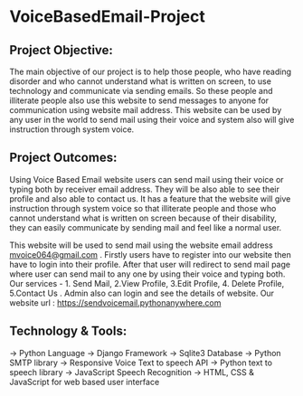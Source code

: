 # VoiceBasedEmail-Project

## Project Objective: 
The main objective of our project is to help those people, who have reading disorder and who cannot understand what is written on screen, to use technology and communicate via sending emails. So these people and illiterate people also use this website to send messages to anyone for communication using website mail address. This website can be used by any user in the world to send mail using their voice and system also will give instruction through system voice.

## Project Outcomes: 
Using Voice Based Email website users can send mail using their voice or typing both by receiver email address. They will be also able to see their profile and also able to contact us. It has a feature that the website will give instruction through system voice so that illiterate people and those who cannot understand what is written on screen because of their disability, they can easily communicate by sending mail and feel like a normal user.

This website will be used to send mail using the website email address mvoice064@gmail.com . Firstly users have to register into our website then have to login into their profile. After that user will redirect to send mail page where user can send mail to any one by using their voice and typing both. Our services - 1. Send Mail, 2.View Profile, 3.Edit Profile, 4. Delete Profile, 5.Contact Us . Admin also can login and see the details of
website. Our website url : https://sendvoicemail.pythonanywhere.com

## Technology & Tools:
-> Python Language 
-> Django Framework 
-> Sqlite3 Database 
-> Python SMTP library
-> Responsive Voice Text to speech API
-> Python text to speech library 
-> JavaScript  Speech Recognition 
-> HTML, CSS & JavaScript for web based user interface
